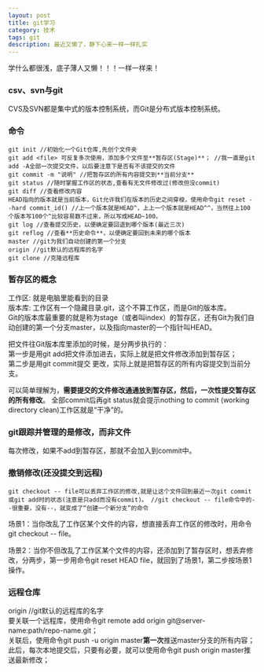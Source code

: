 ```yaml
---
layout: post
title: git学习
category: 技术
tags: git
description: 最近又懒了，静下心来一样一样扎实
---
```

学什么都很浅，底子薄人又懒！！！一样一样来！

### csv、svn与git
CVS及SVN都是集中式的版本控制系统，而Git是分布式版本控制系统。

### 命令
	git init //初始化一个Git仓库,先创个文件夹
	git add <file> 可反复多次使用，添加多个文件至**暂存区(Stage)**； //我一直是git add -A全部一次提交文件，以后要注意下是否有不该提交的文件   
	git commit -m "说明" //把暂存区的所有内容提交到**当前分支**
	git status //随时掌握工作区的状态,查看有无文件修改过(修改但没commit)
	git diff //查看修改内容   
	HEAD指向的版本就是当前版本，Git允许我们在版本的历史之间穿梭，使用命令git reset --hard commit_id() //上一个版本就是HEAD^，上上一个版本就是HEAD^^，当然往上100个版本写100个^比较容易数不过来，所以写成HEAD~100。  
	git log //查看提交历史，以便确定要回退到哪个版本(最近三次)
	git reflog //查看**历史命令**，以便确定要回到未来的哪个版本  
	master //git为我们自动创建的第一个分支
	origin //git默认的远程库的名字	
	git clone //克隆远程库

### 暂存区的概念
工作区: 就是电脑里能看到的目录  
版本库: 工作区有一个隐藏目录.git，这个不算工作区，而是Git的版本库。  
Git的版本库最重要的就是称为stage（或者叫index）的暂存区，还有Git为我们自动创建的第一个分支master，以及指向master的一个指针叫HEAD。
  
把文件往Git版本库里添加的时候，是分两步执行的：  
第一步是用git add把文件添加进去，实际上就是把文件修改添加到暂存区；  
第二步是用git commit提交 更改，实际上就是把暂存区的所有内容提交到当前分支。 

可以简单理解为，**需要提交的文件修改通通放到暂存区，然后，一次性提交暂存区的所有修改**。 全部commit后再git status就会提示nothing to commit (working directory clean)工作区就是“干净”的。

### git跟踪并管理的是修改，而非文件
每次修改，如果不add到暂存区，那就不会加入到commit中。

### 撤销修改(还没提交到远程)
	git checkout -- file可以丢弃工作区的修改,就是让这个文件回到最近一次git commit或git add时的状态(注意是只add而没有commit)。 //git checkout -- file命令中的--很重要，没有--，就变成了“创建一个新分支”的命令
	
场景1：当你改乱了工作区某个文件的内容，想直接丢弃工作区的修改时，用命令git checkout -- file。

场景2：当你不但改乱了工作区某个文件的内容，还添加到了暂存区时，想丢弃修改，分两步，第一步用命令git reset HEAD file，就回到了场景1，第二步按场景1操作。

### 远程仓库
origin //git默认的远程库的名字	  
要关联一个远程库，使用命令git remote add origin git@server-name:path/repo-name.git；  
关联后，使用命令git push -u origin master**第一次**推送master分支的所有内容；  
此后，每次本地提交后，只要有必要，就可以使用命令git push origin master推送最新修改；


